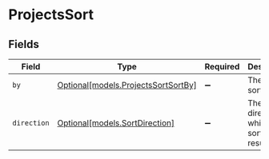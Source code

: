 # ProjectsSort


## Fields

| Field                                                                  | Type                                                                   | Required                                                               | Description                                                            | Example                                                                |
| ---------------------------------------------------------------------- | ---------------------------------------------------------------------- | ---------------------------------------------------------------------- | ---------------------------------------------------------------------- | ---------------------------------------------------------------------- |
| `by`                                                                   | [Optional[models.ProjectsSortSortBy]](../models/projectssortsortby.md) | :heavy_minus_sign:                                                     | The field to sort by                                                   | name                                                                   |
| `direction`                                                            | [Optional[models.SortDirection]](../models/sortdirection.md)           | :heavy_minus_sign:                                                     | The direction in which to sort the results                             |                                                                        |